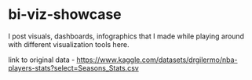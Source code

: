 # bi-viz-showcase
I post visuals, dashboards, infographics that I made while playing around with different visualization tools here.

link to original data - https://www.kaggle.com/datasets/drgilermo/nba-players-stats?select=Seasons_Stats.csv
